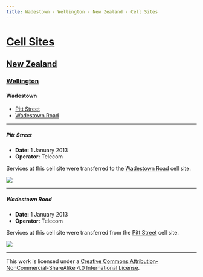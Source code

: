 ```yaml
---
title: Wadestown - Wellington - New Zealand - Cell Sites
---
```


# [Cell Sites](../../)

## [New Zealand](../)

### [Wellington](./)

#### Wadestown

* [Pitt Street](#pitt-street)
* [Wadestown Road](#wadestown-road)

---

##### Pitt Street

* **Date:** 1 January 2013
* **Operator:** Telecom

Services at this cell site were transferred to the [Wadestown Road](#wadestown-road) cell site.

![](https://f001.backblazeb2.com/file/CellSites/NZ/WGN/20130101-134850.jpg)

---

##### Wadestown Road

* **Date:** 1 January 2013
* **Operator:** Telecom

Services at this cell site were transferred from the [Pitt Street](#pitt-street) cell site.

![](https://f001.backblazeb2.com/file/CellSites/NZ/WGN/20130101-134754.jpg)

---

This work is licensed under a [Creative Commons Attribution-NonCommercial-ShareAlike 4.0 International License](http://creativecommons.org/licenses/by-nc-sa/4.0/).
